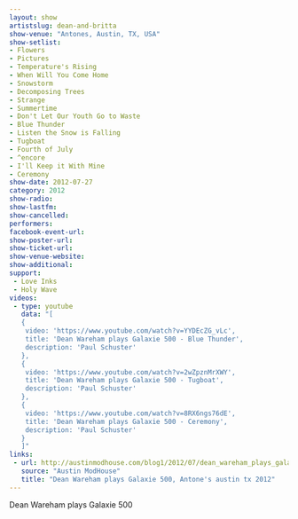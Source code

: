 ```yaml
---
layout: show
artistslug: dean-and-britta
show-venue: "Antones, Austin, TX, USA"
show-setlist: 
- Flowers
- Pictures
- Temperature's Rising
- When Will You Come Home
- Snowstorm
- Decomposing Trees
- Strange
- Summertime
- Don't Let Our Youth Go to Waste
- Blue Thunder
- Listen the Snow is Falling
- Tugboat
- Fourth of July
- ^encore
- I'll Keep it With Mine
- Ceremony
show-date: 2012-07-27
category: 2012
show-radio: 
show-lastfm: 
show-cancelled: 
performers: 
facebook-event-url: 
show-poster-url: 
show-ticket-url: 
show-venue-website: 
show-additional: 
support:
 - Love Inks
 - Holy Wave
videos:
 - type: youtube
   data: "[
   {
    video: 'https://www.youtube.com/watch?v=YYDEcZG_vLc',
    title: 'Dean Wareham plays Galaxie 500 - Blue Thunder',
    description: 'Paul Schuster'
   },
   {
    video: 'https://www.youtube.com/watch?v=2wZpznMrXWY',
    title: 'Dean Wareham plays Galaxie 500 - Tugboat',
    description: 'Paul Schuster'
   },   
   {
    video: 'https://www.youtube.com/watch?v=8RX6ngs76dE',
    title: 'Dean Wareham plays Galaxie 500 - Ceremony',
    description: 'Paul Schuster'
   }
   ]"
links:
 - url: http://austinmodhouse.com/blog1/2012/07/dean_wareham_plays_galaxie_500.html
   source: "Austin ModHouse"
   title: "Dean Wareham plays Galaxie 500, Antone's austin tx 2012"
---
```


Dean Wareham plays Galaxie 500